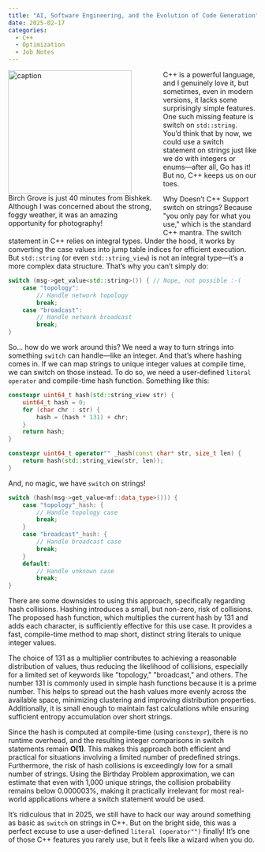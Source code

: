 ```yaml
---
title: "AI, Software Engineering, and the Evolution of Code Generation"
date: 2025-02-17
categories:
  - C++
  - Optimization
  - Job Notes
---
```


<figure style="float: left; width: 300px; margin: 0 1em 1em 0;" markdown>
  <a href="https://sysdev.me/wp-content/uploads/2025/02/Birch-Grove.jpeg" target="_blank">
    <img src="https://sysdev.me/wp-content/uploads/2025/02/Birch-Grove.jpeg" alt="caption" width="250">
  </a>
  <figcaption>
    Birch Grove is just 40 minutes from Bishkek. Although I was concerned about the strong, foggy weather, it was an amazing opportunity for photography!
  </figcaption>
</figure>

C++ is a powerful language, and I genuinely love it, but sometimes, even in modern versions, it lacks some surprisingly simple features. One such missing feature is switch on `std::string`. You’d think that by now, we could use a switch statement on strings just like we do with integers or enums—after all, Go has it! But no, C++ keeps us on our toes.

Why Doesn’t C++ Support switch on strings? Because "you only pay for what you use," which is the standard C++ mantra. The switch statement in C++ relies on integral types. Under the hood, it works by converting the case values into jump table indices for efficient execution. But `std::string` (or even `std::string_view`) is not an integral type—it’s a more complex data structure. That’s why you can’t simply do:

```cpp
switch (msg->get_value<std::string>()) { // Nope, not possible :-(
    case "topology":
        // Handle network topology
        break;
    case "broadcast":
        // Handle network broadcast
        break;
}
```
<!-- more -->
So… how do we work around this? We need a way to turn strings into something `switch` can handle—like an integer. And that’s where hashing comes in. If we can map strings to unique integer values at compile time, we can switch on those instead. To do so, we need a user-defined `literal operator` and compile-time hash function. Something like this:

```cpp
constexpr uint64_t hash(std::string_view str) {
    uint64_t hash = 0;
    for (char chr : str) {
        hash = (hash * 131) + chr;
    }
    return hash;
}

constexpr uint64_t operator"" _hash(const char* str, size_t len) {
    return hash(std::string_view(str, len));
}
```

And, no magic, we have `switch` on strings!

```cpp
switch (hash(msg->get_value<mf::data_type>())) {
    case "topology"_hash: {
        // Handle topology case
        break;
    }
    case "broadcast"_hash: {
        // Handle broadcast case
        break;
    }
    default:
        // Handle unknown case
        break;
}
```

There are some downsides to using this approach, specifically regarding hash collisions. Hashing introduces a small, but non-zero, risk of collisions. The proposed hash function, which multiplies the current hash by 131 and adds each character, is sufficiently effective for this use case. It provides a fast, compile-time method to map short, distinct string literals to unique integer values.

The choice of 131 as a multiplier contributes to achieving a reasonable distribution of values, thus reducing the likelihood of collisions, especially for a limited set of keywords like "topology," "broadcast," and others. The number 131 is commonly used in simple hash functions because it is a prime number. This helps to spread out the hash values more evenly across the available space, minimizing clustering and improving distribution properties. Additionally, it is small enough to maintain fast calculations while ensuring sufficient entropy accumulation over short strings.

Since the hash is computed at compile-time (using `constexpr`), there is no runtime overhead, and the resulting integer comparisons in switch statements remain **O(1)**. This makes this approach both efficient and practical for situations involving a limited number of predefined strings. Furthermore, the risk of hash collisions is exceedingly low for a small number of strings. Using the Birthday Problem approximation, we can estimate that even with 1,000 unique strings, the collision probability remains below 0.000003%, making it practically irrelevant for most real-world applications where a switch statement would be used.

It’s ridiculous that in 2025, we still have to hack our way around something as basic as `switch` on strings in C++. But on the bright side, this was a perfect excuse to use a user-defined `literal (operator"")` finally! It’s one of those C++ features you rarely use, but it feels like a wizard when you do.